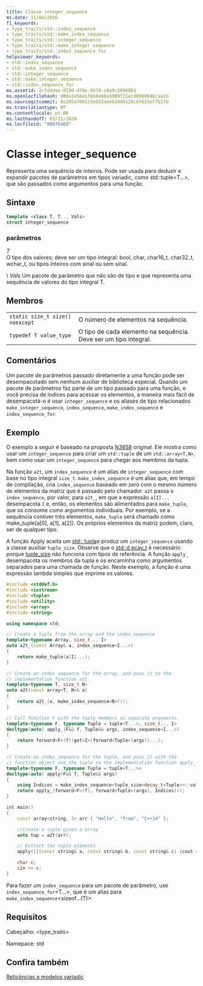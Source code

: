 ```yaml
---
title: Classe integer_sequence
ms.date: 11/04/2016
f1_keywords:
- type_traits/std::index_sequence
- type_traits/std::make_index_sequence
- type_traits/std::integer_sequence
- type_traits/std::make_integer_sequence
- type_traits/std::index_sequence_for
helpviewer_keywords:
- std::index_sequence
- std::make_index_sequence
- std::integer_sequence
- std::make_integer_sequence
- std::index_sequence_for
ms.assetid: 2cfdddee-819d-478e-bb78-c8a9c2696803
ms.openlocfilehash: d0de2e56e1f6b8e68e5989f21ecd89b9646caa1b
ms.sourcegitcommit: 8e285a766523e653aeeb34d412dc6f615ef7b17b
ms.translationtype: MT
ms.contentlocale: pt-BR
ms.lasthandoff: 03/21/2020
ms.locfileid: "80076469"
---
```

# <a name="integer_sequence-class"></a>Classe integer_sequence

Representa uma sequência de inteiros. Pode ser usada para deduzir e expandir pacotes de parâmetros em tipos variadic, como std::tuple\<T...>, que são passados como argumentos para uma função.

## <a name="syntax"></a>Sintaxe

```cpp
template <class T, T... Vals>
struct integer_sequence
```

### <a name="parameters"></a>parâmetros

*T*\
O tipo dos valores; deve ser um tipo integral: bool, char, char16_t, char32_t, wchar_t, ou tipos inteiros com sinal ou sem sinal.

\ *Vals*
Um pacote de parâmetro que não são de tipo e que representa uma sequência de valores do tipo integral T.

## <a name="members"></a>Membros

|||
|-|-|
|`static size_t size() noexcept`|O número de elementos na sequência.|
|`typedef T value_type`|O tipo de cada elemento na sequência. Deve ser um tipo integral.|

## <a name="remarks"></a>Comentários

Um pacote de parâmetros passado diretamente a uma função pode ser desempacotado sem nenhum auxiliar de biblioteca especial. Quando um pacote de parâmetros faz parte de um tipo passado para uma função, e você precisa de índices para acessar os elementos, a maneira mais fácil de desempacotá-o é usar `integer_sequence` e os aliases de tipo relacionados `make_integer_sequence`, `index_sequence`, `make_index_sequence` e `index_sequence_for`.

## <a name="example"></a>Exemplo

O exemplo a seguir é baseado na proposta [N3658](https://wg21.link/n3658) original. Ele mostra como usar um `integer_sequence` para criar um `std::tuple` de um `std::array<T,N>`, bem como usar um `integer_sequence` para chegar aos membros da tupla.

Na função `a2t`, um `index_sequence` é um alias de `integer_sequence` com base no tipo integral `size_t`. `make_index_sequence` é um alias que, em tempo de compilação, cria `index_sequence` baseado em zero com o mesmo número de elementos da matriz que é passado pelo chamador. `a2t` passa o `index_sequence`, por valor, para `a2t_`, em que a expressão `a[I]...` desempacota `I` e, então, os elementos são alimentados para `make_tuple`, que os consome como argumentos individuais. Por exemplo, se a sequência contiver três elementos, `make_tuple` será chamado como make_tuple(a[0], a[1], a[2]). Os próprios elementos da matriz podem, claro, ser de qualquer tipo.

A função Apply aceita um [std:: tupla](../standard-library/tuple-class.md)e produz um `integer_sequence` usando a classe auxiliar `tuple_size`. Observe que o [std::d ecay_t](../standard-library/decay-class.md) é necessário porque [tuple_size](../standard-library/tuple-size-class-tuple.md) não funciona com tipos de referência. A função `apply_` desempacota os membros da tupla e os encaminha como argumentos separados para uma chamada de função. Neste exemplo, a função é uma expressão lambda simples que imprime os valores.

```cpp
#include <stddef.h>
#include <iostream>
#include <tuple>
#include <utility>
#include <array>
#include <string>

using namespace std;

// Create a tuple from the array and the index_sequence
template<typename Array, size_t... I>
auto a2t_(const Array& a, index_sequence<I...>)
{
    return make_tuple(a[I]...);
}

// Create an index sequence for the array, and pass it to the
// implementation function a2t_
template<typename T, size_t N>
auto a2t(const array<T, N>& a)
{
    return a2t_(a, make_index_sequence<N>());
}

// Call function F with the tuple members as separate arguments.
template<typename F, typename Tuple = tuple<T...>, size_t... I>
decltype(auto) apply_(F&& f, Tuple&& args, index_sequence<I...>)
{
    return forward<F>(f)(get<I>(forward<Tuple>(args))...);
}

// Create an index_sequence for the tuple, and pass it with the
// function object and the tuple to the implementation function apply_
template<typename F, typename Tuple = tuple<T...>>
decltype(auto) apply(F&& f, Tuple&& args)
{
    using Indices = make_index_sequence<tuple_size<decay_t<Tuple>>::value >;
    return apply_(forward<F>(f), forward<Tuple>(args), Indices());
}

int main()
{
    const array<string, 3> arr { "Hello", "from", "C++14" };

    //Create a tuple given a array
    auto tup = a2t(arr);

    // Extract the tuple elements
    apply([](const string& a, const string& b, const string& c) {cout << a << " " << b << " " << c << endl; }, tup);

    char c;
    cin >> c;
}
```

Para fazer um `index_sequence` para um pacote de parâmetro, use `index_sequence_for`\<T...>, que é um alias para `make_index_sequence`\<sizeof...(T)>

## <a name="requirements"></a>Requisitos

Cabeçalho: \<type_traits\>

Namepace: std

## <a name="see-also"></a>Confira também

[Reticências e modelos variadic](../cpp/ellipses-and-variadic-templates.md)
